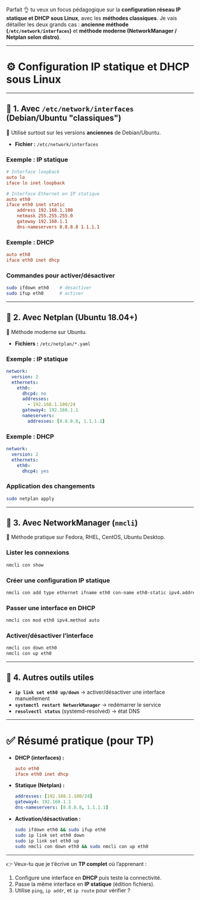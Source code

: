 Parfait 👌 tu veux un focus pédagogique sur la **configuration réseau IP statique et DHCP sous Linux**, avec les **méthodes classiques**.
Je vais détailler les deux grands cas : **ancienne méthode (`/etc/network/interfaces`)** et **méthode moderne (NetworkManager / Netplan selon distro)**.

---

# ⚙️ Configuration IP statique et DHCP sous Linux

---

## 🔹 1. Avec `/etc/network/interfaces` (Debian/Ubuntu "classiques")

📌 Utilisé surtout sur les versions **anciennes** de Debian/Ubuntu.

* **Fichier :** `/etc/network/interfaces`

### Exemple : IP statique

```ini
# Interface loopback
auto lo
iface lo inet loopback

# Interface Ethernet en IP statique
auto eth0
iface eth0 inet static
    address 192.168.1.100
    netmask 255.255.255.0
    gateway 192.168.1.1
    dns-nameservers 8.8.8.8 1.1.1.1
```

### Exemple : DHCP

```ini
auto eth0
iface eth0 inet dhcp
```

### Commandes pour activer/désactiver

```bash
sudo ifdown eth0    # désactiver
sudo ifup eth0      # activer
```

---

## 🔹 2. Avec **Netplan** (Ubuntu 18.04+)

📌 Méthode moderne sur Ubuntu.

* **Fichiers :** `/etc/netplan/*.yaml`

### Exemple : IP statique

```yaml
network:
  version: 2
  ethernets:
    eth0:
      dhcp4: no
      addresses:
        - 192.168.1.100/24
      gateway4: 192.168.1.1
      nameservers:
        addresses: [8.8.8.8, 1.1.1.1]
```

### Exemple : DHCP

```yaml
network:
  version: 2
  ethernets:
    eth0:
      dhcp4: yes
```

### Application des changements

```bash
sudo netplan apply
```

---

## 🔹 3. Avec **NetworkManager** (`nmcli`)

📌 Méthode pratique sur Fedora, RHEL, CentOS, Ubuntu Desktop.

### Lister les connexions

```bash
nmcli con show
```

### Créer une configuration IP statique

```bash
nmcli con add type ethernet ifname eth0 con-name eth0-static ipv4.addresses 192.168.1.100/24 ipv4.gateway 192.168.1.1 ipv4.dns "8.8.8.8" ipv4.method manual
```

### Passer une interface en DHCP

```bash
nmcli con mod eth0 ipv4.method auto
```

### Activer/désactiver l’interface

```bash
nmcli con down eth0
nmcli con up eth0
```

---

## 🔹 4. Autres outils utiles

* **`ip link set eth0 up/down`** → activer/désactiver une interface manuellement
* **`systemctl restart NetworkManager`** → redémarrer le service
* **`resolvectl status`** (systemd-resolved) → état DNS

---

# ✅ Résumé pratique (pour TP)

* **DHCP (interfaces) :**

  ```ini
  auto eth0
  iface eth0 inet dhcp
  ```

* **Statique (Netplan) :**

  ```yaml
  addresses: [192.168.1.100/24]
  gateway4: 192.168.1.1
  dns-nameservers: [8.8.8.8, 1.1.1.1]
  ```

* **Activation/désactivation :**

  ```bash
  sudo ifdown eth0 && sudo ifup eth0
  sudo ip link set eth0 down
  sudo ip link set eth0 up
  sudo nmcli con down eth0 && sudo nmcli con up eth0
  ```

---

👉 Veux-tu que je t’écrive un **TP complet** où l’apprenant :

1. Configure une interface en **DHCP** puis teste la connectivité.
2. Passe la même interface en **IP statique** (édition fichiers).
3. Utilise `ping`, `ip addr`, et `ip route` pour vérifier ?
